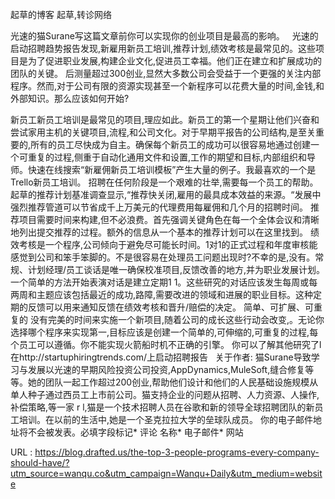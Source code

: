 起草的博客 
 起草,转诊网络 
  
 光速的猫Surane写这篇文章前你可以实现你的创业项目是最高的影响。 
   
 光速的启动招聘趋势报告发现,新雇用新员工培训,推荐计划,绩效考核是最常见的。这些项目是为了促进职业发展,构建企业文化,促进员工幸福。他们正在建立和扩展成功的团队的关键。 
 后测量超过300创业,显然大多数公司会受益于一个更强的关注内部程序。然而,对于公司有限的资源实现甚至一个新程序可以花费大量的时间,金钱,和外部知识。那么应该如何开始? 
  
 新员工新员工培训是最常见的项目,理应如此。新员工的第一个星期让他们兴奋和尝试家用主机的关键项目,流程,和公司文化。对于早期平报告的公司结构,是至关重要的,所有的员工尽快成为自主。确保每个新员工的成功可以很容易地通过创建一个可重复的过程,侧重于自动化通用文件和设置,工作的期望和目标,内部组织和导师。快速在线搜索“新雇佣新员工培训模板”产生大量的例子。我最喜欢的一个是Trello新员工培训。 
 招聘在任何阶段是一个艰难的壮举,需要每一个员工的帮助。起草的推荐计划基准调查显示,“推荐快关闭,雇用的最具成本效益的来源。“发展中强烈推荐管道可以节省成千上万美元的代理费用每雇佣和几个月的招聘时间。 
 推荐项目需要时间来构建,但不必浪费。首先强调关键角色在每一个全体会议和清晰地列出提交推荐的过程。额外的信息从一个基本的推荐计划可以在这里找到。 
 绩效考核是一个程序,公司倾向于避免尽可能长时间。1对1的正式过程和年度审核能感觉到公司和笨手笨脚的。不是很容易在处理员工问题出现时?不幸的是,没有。常规、计划经理/员工谈话是唯一确保校准项目,反馈改善的地方,并为职业发展计划。 
 一个简单的方法开始表演对话是建立定期1 1。这些研究的对话应该发生每周或每两周和主题应该包括最近的成功,路障,需要改进的领域和进展的职业目标。这种定期的反馈可以用来通知反馈在绩效考核和晋升/赔偿的决定。 
 简单、可扩展、可重复的 
 没有完美的时间来实施一个新项目,随着公司的成长这些行动会改变,。无论你选择哪个程序来实现第一,目标应该是创建一个简单的,可伸缩的,可重复的过程,每个员工可以遵循。你不能实现火箭船时机不正确的引擎。 
 你可以了解其他研究了l在http://startuphiringtrends.com/上启动招聘报告 
   
 关于作者: 
 猫Surane导致学习与发展以光速的早期风险投资公司投资,AppDynamics,MuleSoft,缝合修复等等。她的团队一起工作超过200创业,帮助他们设计和他们的人民基础设施规模从单人种子通过西员工上市前公司。猫支持企业的问题从招聘、人力资源、人操作,补偿策略,等一家 
 r l,猫是一个技术招聘人员在谷歌和新的领导全球招聘团队的新员工培训。在以前的生活中,她是一个圣克拉拉大学的垒球队成员。 
 你的电子邮件地址将不会被发表。必填字段标记* 
 评论 
 名称* 
 电子邮件* 
 网站 
  
  
  
  
   
  URL : https://blog.drafted.us/the-top-3-people-programs-every-company-should-have/?utm_source=wanqu.co&utm_campaign=Wanqu+Daily&utm_medium=website